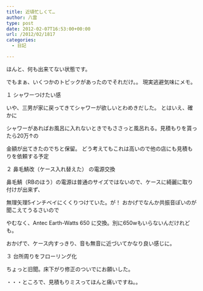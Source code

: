 ```yaml
---
title: 近頃忙しくて…
author: 八雲
type: post
date: 2012-02-07T16:53:00+00:00
url: /2012/02/1817
categories:
  - 日記

---
```

ほんと、何も出来てない状態です。
  
でもまぁ、いくつかのトピックがあったのでそれだけ。。 現実逃避気味にメモ。

１ シャワーつけたい感
  
いや、三男が家に戻ってきてシャワーが欲しいとわめきだした。 とはいえ、確かに
  
シャワーがあればお風呂に入れないときでもささっと風呂れる。見積もりを貰ったら20万↑の
  
金額が出てきたのでちと保留。 どう考えてもこれは高いので他の店にも見積もりを依頼する予定

２ 鼻毛鯖改（ケース入れ替えた） の電源交換
  
鼻毛鯖（RBのほう）の電源は普通のサイズではないので、ケースに綺麗に取り付けが出来ず、
  
無理矢理5インチベイにくくりつけていた。が！ おかげでなんか共振音ぽいのが聞こえてうるさいので
  
やむなく、Antec Earth-Watts 650 に交換。別に650wもいらないんだけれども。
  
おかげで、ケース内すっきり、音も無音に近づいてかなり良い感じに。

３ 台所周りをフローリング化
  
ちょっと旧聞。床下がり修正のついでにお願いした。

・・・ところで、見積もりミスってほんと痛いですね。。